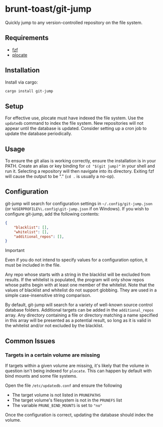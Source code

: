 # brunt-toast/git-jump 

Quickly jump to any version-controlled repository on the file system. 

## Requirements 

* [fzf](https://github.com/junegunn/fzf)
* [plocate](https://www.kali.org/tools/plocate/) 

## Installation 

Install via cargo: 
```bash
cargo install git-jump
```
## Setup 
For effective use, plocate must have indexed the file system. Use the `updatedb` command to index the file system. New repositories will not appear until the database is updated. Consider setting up a cron job to update the database periodically. 

## Usage 

To ensure the git alias is working correctly, ensure the installation is in your PATH. Create an alias or key binding for `cd "$(git jump)"` in your shell and run it. Selecting a repository will then navigate into its directory. Exiting fzf will cause the output to be "." (`cd .` is usually a no-op). 

## Configuration 
git-jump will search for configuration settings in `~/.config/git-jump.json` (or `%USERPROFILE%\.config\git-jump.json` if on Windows). If you wish to configure git-jump, add the following contents: 
```json
{
    "blacklist": [],
    "whitelist": [],
    "additional_repos": [],
}
```
> [!IMPORTANT]
> Even if you do not intend to specify values for a configuration option, it must be included in the file. 

Any repo whose starts with a string in the blacklist will be excluded from results. If the whitelist is populated, the program will only show repos whose paths begin with at least one member of the whitelist. Note that the values of blacklist and whitelist do not support globbing. They are used in a simple case-insensitive string comparison. 

By default, git-jump will search for a variety of well-known source control database folders. Additional targets can be added in the `additional_repos` array. Any directory containing a file or directory matching a name specified in this array will be presented as a potential result, so long as it is valid in the whitelist and/or not excluded by the blacklist. 

## Common Issues 

### Targets in a certain volume are missing 

If targets within a given volume are missing, it's likely that the volume in question isn't being indexed for `plocate`. This can happen by default with bind mounts and some file systems. 

Open the file `/etc/updatedb.conf` and ensure the following
* The target volume is not listed in `PRUNEPATHS`
* The target volume's filesystem is not in the `PRUNEFS` list 
* The variable `PRUNE_BIND_MOUNTS` is set to `"no"`

Once the configuration is correct, updating the database should index the volume.


